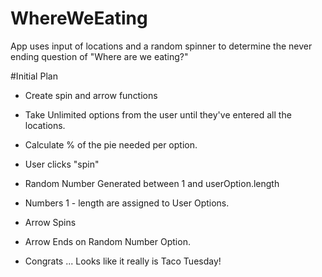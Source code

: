 # WhereWeEating
App uses input of locations and a random spinner to determine the never ending question of "Where are we eating?" 

#Initial Plan 
- Create spin and arrow functions
- Take Unlimited options from the user until they've entered all the locations. 
- Calculate % of the pie needed per option. 
- User clicks "spin"  
- Random Number Generated between 1 and userOption.length 
- Numbers 1 - length are assigned to User Options. 
- Arrow Spins 
- Arrow Ends on Random Number Option. 

- Congrats ... Looks like it really is Taco Tuesday! 
